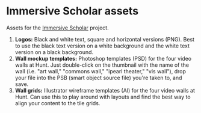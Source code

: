 # Immersive Scholar assets
Assets for the [Immersive Scholar](https://www.immersivescholar.org/) project.

1. **Logos:** Black and white text, square and horizontal versions (PNG). Best to use the black text version on a white background and the white text version on a black background.
2. **Wall mockup templates:** Photoshop templates (PSD) for the four video walls at Hunt. Just double-click on the thumbnail with the name of the wall (i.e. "art wall," "commons wall," "ipearl theater," "vis wall"), drop your file into the PSB (smart object source file) you're taken to, and save.
3. **Wall grids:** Illustrator wireframe templates (AI) for the four video walls at Hunt. Can use this to play around with layouts and find the best way to align your content to the tile grids.
